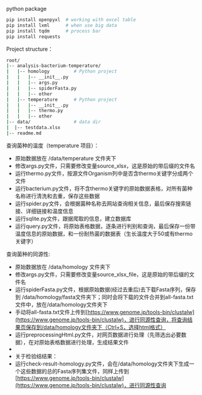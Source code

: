 python package
```bash
pip install openpyxl  # working with excel table
pip install lxml      # when use big data
pip install tqdm      # process bar
pip install requests
```

Project structure：
```bash
root/
|-- analysis-bacterium-temperature/  
|   |-- homology         # Python project
|   |   |-- __init__.py
|   |   |-- args.py      
|   |   |-- spiderFasta.py
|   |   |-- other
|   |-- temperature      # Python project
|   |   |-- __init__.py
|   |   |-- thermo.py
|   |   |-- other
|-- data/                # data dir
|  |-- testdata.xlsx
|-- readme.md
```

查询菌种的温度（temperature 项目）：

- 原始数据放在 /data/temperature 文件夹下
- 修改args.py文件，只需要修改变量source_xlsx，这是原始的带后缀的文件名
- 运行thermo.py文件，按源文件Organism列中是否含thermo关键字分成两个文件
- 运行bacterium.py文件，将不含thermo关键字的原始数据表格，对所有菌种名称进行清洗和去重，保存这些数据
- 运行spider.py文件，会根据菌种名称去网站查询相关信息，最后保存搜索链接、详细链接和温度信息
- 运行sqlite.py文件，跟据爬取的信息，建立数据库
- 运行query.py文件，将原始表格数据，逐条进行判别和查询，最后保存一份带温度信息的原始数据，和一份耐热菌的数据表（生长温度大于50或有thermo关键字）

查询菌种的同源性:

- 原始数据放在 /data/homology 文件夹下
- 修改args.py文件，只需要修改变量source_xlsx_file，这是原始的带后缀的文件名
- 运行spiderFasta.py文件，根据原始数据(经过去重后)去下载Fasta序列，保存到 /data/homology/fasta文件夹下；同时会将下载的文件合并到all-fasta.txt文件中，放在/data/homology文件夹下
- 手动将all-fasta.txt文件上传到[https://www.genome.jp/tools-bin/clustalw](https://www.genome.jp/tools-bin/clustalw)，进行同源性查询，将查询结果页保存到/data/homology文件夹下（Ctrl+S，选择html格式）
- 运行preprocessingHtml.py文件，对网页数据进行处理（先筛选出必要数据），在对原始表格数据进行处理，生成结果文件
- 
- 关于检验结结果：
- 运行check-result-homology.py文件，会在/data/homology文件夹下生成一个这些数据的总的Fasta序列集文件，同样上传到[https://www.genome.jp/tools-bin/clustalw](https://www.genome.jp/tools-bin/clustalw)，进行同源性查询

